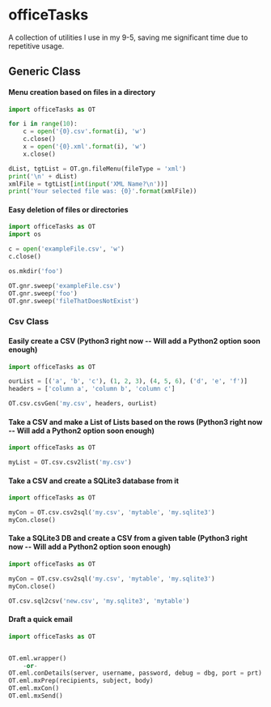 # officeTasks
A collection of utilities I use in my 9-5, saving me significant time due to repetitive usage.

## Generic Class
#### Menu creation based on files in a directory
```python
import officeTasks as OT

for i in range(10):
    c = open('{0}.csv'.format(i), 'w')
    c.close()
    x = open('{0}.xml'.format(i), 'w')
    x.close()

dList, tgtList = OT.gn.fileMenu(fileType = 'xml')
print('\n' + dList)
xmlFile = tgtList[int(input('XML Name?\n'))]
print('Your selected file was: {0}'.format(xmlFile))
```

#### Easy deletion of files or directories
```python
import officeTasks as OT
import os

c = open('exampleFile.csv', 'w')
c.close()

os.mkdir('foo')

OT.gnr.sweep('exampleFile.csv')
OT.gnr.sweep('foo')
OT.gnr.sweep('fileThatDoesNotExist')
```

### Csv Class
#### Easily create a CSV (Python3 right now -- Will add a Python2 option soon enough)
```python
import officeTasks as OT

ourList = [('a', 'b', 'c'), (1, 2, 3), (4, 5, 6), ('d', 'e', 'f')]
headers = ['column a', 'column b', 'column c']

OT.csv.csvGen('my.csv', headers, ourList)
```

#### Take a CSV and make a List of Lists based on the rows (Python3 right now -- Will add a Python2 option soon enough)
```python
import officeTasks as OT

myList = OT.csv.csv2list('my.csv')
```

#### Take a CSV and create a SQLite3 database from it
```python
import officeTasks as OT

myCon = OT.csv.csv2sql('my.csv', 'mytable', 'my.sqlite3')
myCon.close()
```

#### Take a SQLite3 DB and create a CSV from a given table (Python3 right now -- Will add a Python2 option soon enough)
```python
import officeTasks as OT

myCon = OT.csv.csv2sql('my.csv', 'mytable', 'my.sqlite3')
myCon.close()

OT.csv.sql2csv('new.csv', 'my.sqlite3', 'mytable')
```

#### Draft a quick email
```python
import officeTasks as OT


OT.eml.wrapper()
    -or-
OT.eml.conDetails(server, username, password, debug = dbg, port = prt)
OT.eml.mxPrep(recipients, subject, body)
OT.eml.mxCon()
OT.eml.mxSend()
```
